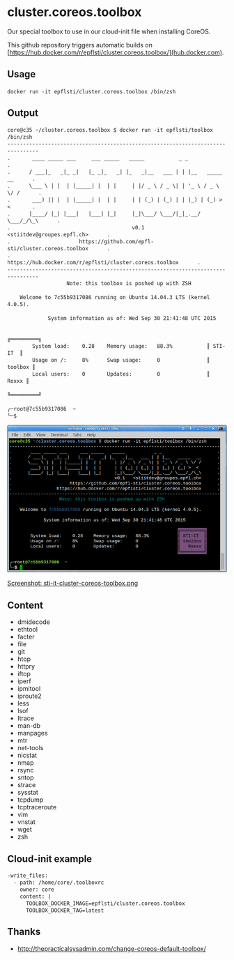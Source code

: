 # cluster.coreos.toolbox

Our special toolbox to use in our cloud-init file when installing CoreOS.

This github repository triggers automatic builds on [https://hub.docker.com/r/epflsti/cluster.coreos.toolbox/](hub.docker.com).

## Usage
`docker run -it epflsti/cluster.coreos.toolbox /bin/zsh`

## Output
```
core@c35 ~/cluster.coreos.toolbox $ docker run -it epflsti/toolbox /bin/zsh
--------------------------------------------------------------------------------
.       ____ _____ ___     ___ _____   _____           _ _                     .
.      / ___|_   _|_ _|   |_ _|_   _| |_   _|__   ___ | | |__   _____  __      .
.      \___ \ | |  | |_____| |  | |     | |/ _ \ / _ \| | '_ \ / _ \ \/ /      .
.       ___) || |  | |_____| |  | |     | | (_) | (_) | | |_) | (_) >  <       .
.      |____/ |_| |___|   |___| |_|     |_|\___/ \___/|_|_.__/ \___/_/\_\      .
.                                       v0.1   <stiitdev@groupes.epfl.ch>      .
.                      https://github.com/epfl-sti/cluster.coreos.toolbox      .
.                 https://hub.docker.com/r/epflsti/cluster.coreos.toolbox      .
--------------------------------------------------------------------------------
                   Note: this toolbox is poshed up with ZSH

    Welcome to 7c55b9317086 running on Ubuntu 14.04.3 LTS (kernel 4.0.5).

             System information as of: Wed Sep 30 21:41:48 UTC 2015

                                                                ╔═════════╗
        System load:    0.28    Memory usage:   88.3%           ║ STI-IT  ║
        Usage on /:     8%      Swap usage:     0               ║ toolbox ║
        Local users:    0       Updates:        0               ║   Roxxx ║
                                                                ╚═════════╝

╭─root@7c55b9317086  ~  
╰─$
```

![sti-it-cluster-coreos-toolbox.png](https://raw.githubusercontent.com/epfl-sti/cluster.coreos.toolbox/master/sti-it-cluster-coreos-toolbox.png)

[Screenshot: sti-it-cluster-coreos-toolbox.png](https://raw.githubusercontent.com/epfl-sti/cluster.coreos.toolbox/master/sti-it-cluster-coreos-toolbox.png)

## Content
* dmidecode
* ethtool
* facter
* file
* git
* htop
* httpry
* iftop
* iperf
* ipmitool
* iproute2
* less
* lsof
* ltrace
* man-db
* manpages
* mtr
* net-tools
* nicstat
* nmap
* rsync
* sntop
* strace
* sysstat
* tcpdump
* tcptraceroute
* vim
* vnstat
* wget
* zsh

## Cloud-init example
```
-write_files:
  - path: /home/core/.toolboxrc
    owner: core
    content: |
      TOOLBOX_DOCKER_IMAGE=epflsti/cluster.coreos.toolbox
      TOOLBOX_DOCKER_TAG=latest
```

## Thanks
* http://thepracticalsysadmin.com/change-coreos-default-toolbox/
